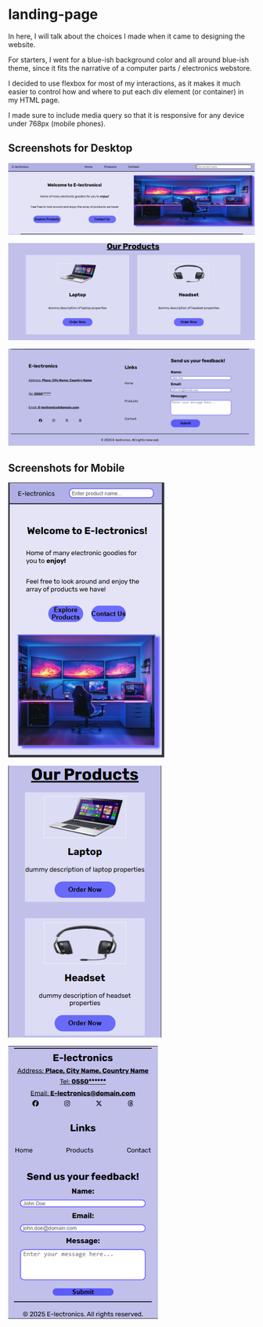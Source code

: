 # landing-page

In here, I will talk about the choices I made when it came to designing the website.

For starters, I went for a blue-ish background color and all around blue-ish theme, since it fits the narrative of a computer parts / electronics webstore.

I decided to use flexbox for most of my interactions, as it makes it much easier to control how and where to put each div element (or container) in my HTML page.

I made sure to include media query so that it is responsive for any device under 768px (mobile phones).

## Screenshots for Desktop

![alt text](/screenshots/desktop1.PNG "First Screenshot")

![alt text](/screenshots/desktop2.PNG "Second Screenshot")

![alt text](/screenshots/desktop3.PNG "Third Screenshot")


## Screenshots for Mobile

![alt text](/screenshots/mobile1.PNG "First Screenshot")

![alt text](/screenshots/mobile2.PNG "Second Screenshot")

![alt text](/screenshots/mobile3.PNG "Third Screenshot")